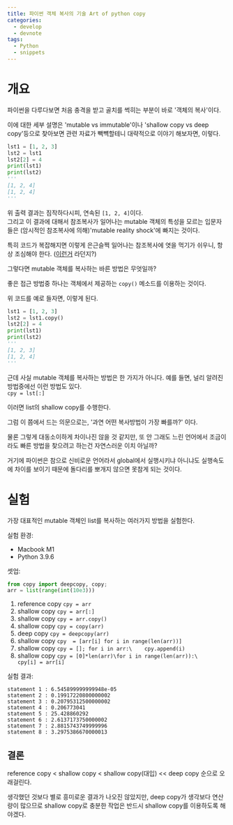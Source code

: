 ```yaml
---
title: 파이썬 객체 복사의 기술 Art of python copy
categories:
  - develop
  - devnote
tags:
  - Python
  - snippets
---
```


# 개요
파이썬을 다루다보면 처음 충격을 받고 골치를 썩히는 부분이 바로 '객체의 복사'이다.

이에 대한 세부 설명은 'mutable vs immutable'이나 'shallow copy vs deep copy'등으로 찾아보면 관련 자료가 빽뺵할테니 대략적으로 이야기 해보자면, 이렇다.

```Python
lst1 = [1, 2, 3]
lst2 = lst1
lst2[2] = 4
print(lst1)
print(lst2)
'''
[1, 2, 4]
[1, 2, 4]
'''
```
위 출력 결과는 짐작하다시피, 연속된 `[1, 2, 4]`이다.\
그리고 이 결과에 대해서 참조복사가 일어나는 mutable 객체의 특성을 모르는 입문자들은 (암시적인 참조복사에 의해)'mutable reality shock'에 빠지는 것이다.

특히 코드가 복잡해지면 이렇게 은근슬쩍 일어나는 참조복사에 엿을 먹기가 쉬우니, 항상 조심해야 한다. ([이런거](https://stackoverflow.com/questions/43255481/python-default-list-in-function) 라던지?)

그렇다면 mutable 객체를 복사하는 바른 방법은 무엇일까?

좋은 접근 방법중 하나는 객체에서 제공하는 `copy()` 메소드를 이용하는 것이다.

위 코드를 예로 들자면, 이렇게 된다.
```Python
lst1 = [1, 2, 3]
lst2 = lst1.copy()
lst2[2] = 4
print(lst1)
print(lst2)
'''
[1, 2, 3]
[1, 2, 4]
'''
```

근데 사실 mutable 객체를 복사하는 방법은 한 가지가 아니다. 예를 들면, 널리 알려진 방법중에선 이런 방법도 있다.\
`cpy = lst[:]`

이러면 list의 shallow copy를 수행한다.

그럼 이 쯤에서 드는 의문으로는, '과연 어떤 복사방법이 가장 빠를까?' 이다.

물론 그렇게 대동소이하게 차이나진 않을 것 같지만, 또 안 그래도 느린 언어에서 조금이라도 빠른 방법을 찾으려고 하는건 자연스러운 이치 아닐까?

거기에 파이썬은 참으로 신비로운 언어라서 global에서 실행시키냐 아니냐도 실행속도에 차이를 보이기 때문에 돌다리를 뽀개지 않으면 못참게 되는 것이다.

# 실험
가장 대표적인 mutable 객체인 list를 복사하는 여러가지 방법을 실험한다.

실험 환경:
- Macbook M1
- Python 3.9.6

셋업:
```Python
from copy import deepcopy, copy;
arr = list(range(int(10e3)))
```

1. reference copy `cpy = arr`
2. shallow copy `cpy = arr[:]`
3. shallow copy `cpy = arr.copy()`
4. shallow copy `cpy = copy(arr)`
5. deep copy `cpy = deepcopy(arr)`
6. shallow copy `cpy  = [arr[i] for i in range(len(arr))]`
7. shallow copy `cpy = []; for i in arr:\    cpy.append(i)`
8. shallow copy `cpy = [0]*len(arr)\for i in range(len(arr)):\    cpy[i] = arr[i]`

실험 결과:
```
statement 1 : 6.545899999999948e-05
statement 2 : 0.19917220800000002
statement 3 : 0.20795312500000002
statement 4 : 0.206773041
statement 5 : 25.428860292
statement 6 : 2.6137173750000002
statement 7 : 2.8815743749999996
statement 8 : 3.2975386670000013
```

## 결론
reference copy < shallow copy < shallow copy(대입) << deep copy 순으로 오래걸린다.

생각했던 것보다 별로 흥미로운 결과가 나오진 않았지만, deep copy가 생각보다 연산량이 많으므로 shallow copy로 충분한 작업은 반드시 shallow copy를 이용하도록 해야겠다.
